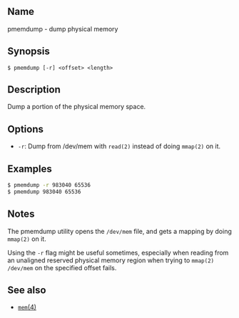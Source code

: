 ## Name

pmemdump - dump physical memory

## Synopsis

```**sh
$ pmemdump [-r] <offset> <length>
```

## Description

Dump a portion of the physical memory space.


## Options

* `-r`: Dump from /dev/mem with `read(2)` instead of doing `mmap(2)` on it.

## Examples

```sh
$ pmemdump -r 983040 65536 
$ pmemdump 983040 65536 
```

## Notes

The pmemdump utility opens the `/dev/mem` file, and gets a mapping by doing `mmap(2)`
on it.

Using the `-r` flag might be useful sometimes, especially when reading from an unaligned
reserved physical memory region when trying to `mmap(2)` `/dev/mem` on the specified
offset fails.

## See also

* [`mem`(4)](../man4/mem.md)
